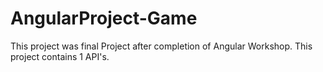 # AngularProject-Game
This project was final Project after completion of Angular Workshop.
This project contains 1 API's.
